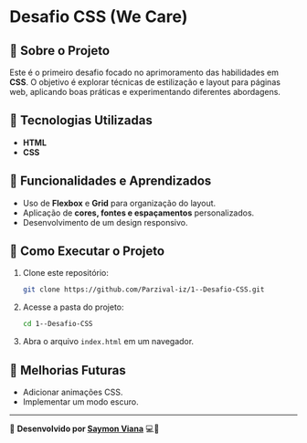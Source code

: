# Desafio CSS (We Care)

## 📌 Sobre o Projeto
Este é o primeiro desafio focado no aprimoramento das habilidades em **CSS**. O objetivo é explorar técnicas de estilização e layout para páginas web, aplicando boas práticas e experimentando diferentes abordagens.

## 🚀 Tecnologias Utilizadas
- **HTML**
- **CSS**

## 🎨 Funcionalidades e Aprendizados
- Uso de **Flexbox** e **Grid** para organização do layout.
- Aplicação de **cores, fontes e espaçamentos** personalizados.
- Desenvolvimento de um design responsivo.

## 📂 Como Executar o Projeto
1. Clone este repositório:
   ```bash
   git clone https://github.com/Parzival-iz/1--Desafio-CSS.git
   ```
2. Acesse a pasta do projeto:
   ```bash
   cd 1--Desafio-CSS
   ```
3. Abra o arquivo `index.html` em um navegador.

## 📌 Melhorias Futuras
- Adicionar animações CSS.
- Implementar um modo escuro.


---

📌 **Desenvolvido por [Saymon Viana](https://github.com/Parzival-iz)** 💻🚀
